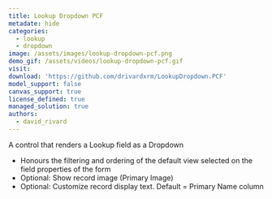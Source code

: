 ```yaml
---
title: Lookup Dropdown PCF
metadate: hide
categories:
  - lookup
  - dropdown
image: /assets/images/lookup-dropdown-pcf.png
demo_gif: /assets/videos/lookup-dropdown-pcf.gif
visit: 
download: 'https://github.com/drivardxrm/LookupDropdown.PCF'
model_support: false
canvas_support: true
license_defined: true
managed_solution: true
authors:
  - david_rivard
---
```

A control that renders a Lookup field as a Dropdown
<ul>
  <li>Honours the filtering and ordering of the default view selected on the field properties of the form</li>
  <li>Optional: Show record image (Primary Image)</li>
  <li>Optional: Customize record display text. Default = Primary Name column</li>
</ul>
